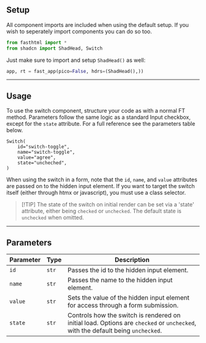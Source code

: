 ## Setup

All component imports are included when using the default setup. If you wish to seperately import components you can do so too. 

```python
from fasthtml import *
from shadcn import ShadHead, Switch
```

Just make sure to import and setup `ShadHead()` as well:

```python
app, rt = fast_app(pico=False, hdrs=(ShadHead(),))
```
---

## Usage

To use the switch component, structure your code as with a normal FT method. Parameters follow the same logic as a standard Input checkbox, except for the `state` attribute. For a full reference see the parameters table below.

```python+html
Switch(
    id="switch-toggle",
    name="switch-toggle",
    value="agree",
    state="uncheched",
)
```

When using the switch in a form, note that the `id`, `name`, and `value` attributes are passed on to the hidden input element. If you want to target the switch itself (either through htmx or javascript), you must use a class selector.

>[!TIP] The state of the switch on initial render can be set via a 'state' attribute, either being `checked` or `unchecked`. The default state is `unchecked` when omitted.

---

## Parameters

| Parameter | Type | Description |
| --- | --- | --- |
| `id` | `str` | Passes the id to the hidden input element.
| `name` | `str` | Passes the name to the hidden input element.
| `value` | `str` | Sets the value of the hidden input element for access through a form submission.
| `state` | `str` | Controls how the switch is rendered on initial load. Options are `checked` or `unchecked`, with the default being `unchecked`.
